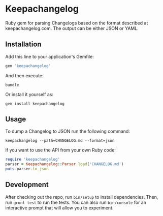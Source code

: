 # Keepachangelog

Ruby gem for parsing Changelogs based on the format described at
keepachangelog.com. The output can be either JSON or YAML.

## Installation

Add this line to your application's Gemfile:

```ruby
gem 'keepachangelog'
```

And then execute:

    bundle

Or install it yourself as:

    gem install keepachangelog

## Usage

To dump a Changelog to JSON run the following command:

    keepachangelog --path=CHANGELOG.md --format=json

If you want to use the API from your own Ruby code:

```ruby
require 'keepachangelog'
parser = Keepachangelog::Parser.load('CHANGELOG.md')
puts parser.to_json
```

## Development

After checking out the repo, run `bin/setup` to install dependencies.
Then, run `grunt test` to run the tests. You can also run `bin/console` for an
interactive prompt that will allow you to experiment.
